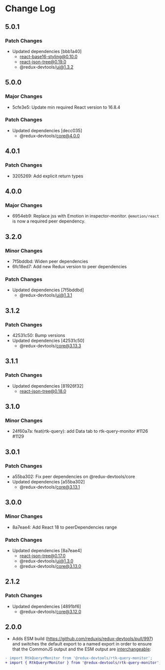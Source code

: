 # Change Log

## 5.0.1

### Patch Changes

- Updated dependencies [bbb1a40]
  - react-base16-styling@0.10.0
  - react-json-tree@0.19.0
  - @redux-devtools/ui@1.3.2

## 5.0.0

### Major Changes

- 5cfe3e5: Update min required React version to 16.8.4

### Patch Changes

- Updated dependencies [decc035]
  - @redux-devtools/core@4.0.0

## 4.0.1

### Patch Changes

- 3205269: Add explicit return types

## 4.0.0

### Major Changes

- 6954eb9: Replace jss with Emotion in inspector-monitor. `@emotion/react` is now a required peer dependency.

## 3.2.0

### Minor Changes

- 7f5bddbd: Widen peer dependencies
- 6fc18ed7: Add new Redux version to peer dependencies

### Patch Changes

- Updated dependencies [7f5bddbd]
  - @redux-devtools/ui@1.3.1

## 3.1.2

### Patch Changes

- 42531c50: Bump versions
- Updated dependencies [42531c50]
  - @redux-devtools/core@3.13.3

## 3.1.1

### Patch Changes

- Updated dependencies [81926f32]
  - react-json-tree@0.18.0

## 3.1.0

### Minor Changes

- 24f60a7a: feat(rtk-query): add Data tab to rtk-query-monitor #1126 #1129

## 3.0.1

### Patch Changes

- a55ba302: Fix peer dependencies on @redux-devtools/core
- Updated dependencies [a55ba302]
  - @redux-devtools/core@3.13.1

## 3.0.0

### Minor Changes

- 8a7eae4: Add React 18 to peerDependencies range

### Patch Changes

- Updated dependencies [8a7eae4]
  - react-json-tree@0.17.0
  - @redux-devtools/ui@1.3.0
  - @redux-devtools/core@3.13.0

## 2.1.2

### Patch Changes

- Updated dependencies [4891bf6]
  - @redux-devtools/core@3.12.0

## 2.0.0

- Adds ESM build (https://github.com/reduxjs/redux-devtools/pull/997) and switches the default export to a named export in order to ensure that the CommonJS output and the ESM output are [interchangeable](https://rollupjs.org/guide/en/#outputexports):

```diff
- import RtkQueryrMonitor from '@redux-devtools/rtk-query-monitor';
+ import { RtkQueryrMonitor } from '@redux-devtools/rtk-query-monitor';
```
